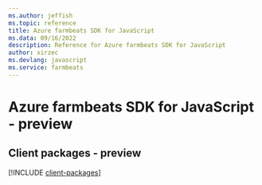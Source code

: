 ```yaml
---
ms.author: jeffish
ms.topic: reference
title: Azure farmbeats SDK for JavaScript
ms.data: 09/16/2022
description: Reference for Azure farmbeats SDK for JavaScript
author: xirzec
ms.devlang: javascript
ms.service: farmbeats
---
```

# Azure farmbeats SDK for JavaScript - preview

## Client packages - preview
[!INCLUDE [client-packages](farmbeats-client-index.md)]